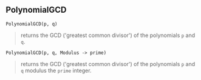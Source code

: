 ## PolynomialGCD

``` 
PolynomialGCD(p, q)
``` 

> returns the GCD ('greatest common divisor') of the polynomials `p` and `q`.

``` 
PolynomialGCD(p, q, Modulus -> prime)
``` 

> returns the GCD ('greatest common divisor') of the polynomials `p` and `q` modulus the `prime` integer.
 